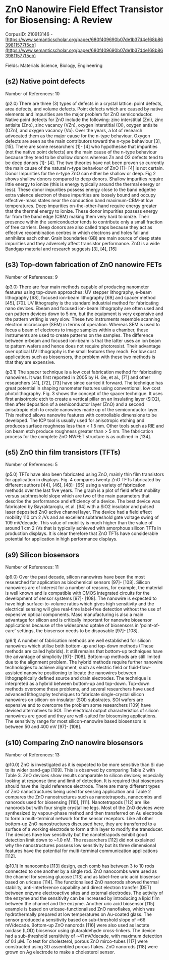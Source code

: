 # ZnO Nanowire Field Effect Transistor for Biosensing: A Review

CorpusID: 210913146 - [https://www.semanticscholar.org/paper/680f409690b07de1b37d4e168b8639811577f5cb](https://www.semanticscholar.org/paper/680f409690b07de1b37d4e168b8639811577f5cb)

Fields: Materials Science, Biology, Engineering

## (s2) Native point defects
Number of References: 10

(p2.0) There are three (3) types of defects in a crystal lattice: point defects, area defects, and volume defects. Point defects which are caused by native elements and impurities are the major problem for ZnO semiconductor. Native point defects for ZnO include the following: zinc interstitial (Zni), zinc antisite (Zno), zinc vacancy (VZn), oxygen interstitial (Oi), oxygen antisite (OZn), and oxygen vacancy (Vo). Over the years, a lot of research advocated them as the major cause for the n-type behaviour. Oxygen defects are seen as the main contributors toward the n-type behaviour [3], [15]. There are some researchers [1]- [4] who hypothesise that impurities (not the native point defects) are the main cause of the n-type behaviour because they tend to be shallow donors whereas Zn and O2 defects tend to be deep donors [1]- [4]. The two theories have not been proven so currently the main cause of the natural n-type behaviour of ZnO [1]- [4] is not certain.  Donor Impurities for the n-type ZnO can either be shallow or deep. Fig 2 shows shallow donors compared to deep donors. Shallow impurities require little energy to ionize (this is energy typically around the thermal energy or less). These donor impurities possess energy close to the band edgethe extra valence electron of these impurities are loosely bound and occupy effective-mass states near the conduction band maximum-CBM-at low temperatures. Deep impurities on-the-other-hand require energy greater that the thermal energy to ionize. These donor impurities possess energy far from the band edge (CBM) making them very hard to ionize. Their presence within the semiconductor tends to contribute only a small fraction of free carriers. Deep donors are also called traps because they act as effective recombination centres in which electrons and holes fall and annihilate each other. Grain boundaries (GB) are main source of deep state impurities and they adversely affect transistor performance. ZnO is a wide Bandgap material and research suggests [3], [4], [16] 
## (s3) Top-down fabrication of ZnO nanowire FETs
Number of References: 9

(p3.0) There are four main methods capable of producing nanometer features using top-down approaches: UV stepper lithography, e-beam lithography [68], focused ion-beam lithography [69] and spacer method [45], [70]. UV lithography is the standard industrial method for fabricating nano devices. Ebeam and focused ion-beam lithography are often used and can pattern devices down to 5 nm, but the equipment is very expensive and the pattern writing is very slow. These two instruments resemble scanning electron microscope (SEM) in terms of operation. Whereas SEM is used to focus a beam of electrons to image samples within a chamber, these instruments are used to create patterns on the samples. The difference between e-beam and focused ion-beam is that the latter uses an ion beam to pattern wafers and hence does not require photoresist. Their advantage over optical UV lithography is the small features they reach. For low cost applications such as biosensors, the problem with these two methods is that they are expensive.

(p3.1) The spacer technique is a low cost fabrication method for fabricating nanowires. It was first reported in 2005 by H. Ge, et al., [71] and other researchers [41], [72], [73] have since carried it forward. The technique has great potential in shaping nanometer features using conventional, low cost photolithography. Fig. 3 shows the concept of the spacer technique. It uses first anisotropic etch to create a vertical pillar on an insulating layer (SiO2), then after deposition of a semiconductor layer (ZnO) and a second anisotropic etch to create nanowires made up of the semiconductor layer. This method allows nanowire features with controllable dimensions to be developed. The ICP tool is usually used for anisotropic etching and produces surface roughness less than < 1.5 nm. Other tools such as RIE and ion beam etch produce roughness greater than > 5 nm. The fabrication process for the complete ZnO NWFET structure is as outlined in [134]. 
## (s5) ZnO thin film transistors (TFTs)
Number of References: 5

(p5.0) TFTs have also been fabricated using ZnO, mainly thin film transistors for application in displays. Fig. 4 compares twenty ZnO TFTs fabricated by different authors [44], [46], [48]- [65] using a variety of fabrication methods over the last five years. The graph is a plot of field effect mobility versus subthreshold slope which are two of the main parameters that describe the performance and efficiency of a device. The best device was fabricated by Bayraktaroglu, et al. [64] with a SiO2 insulator and pulsed laser deposited ZnO active channel layer. The device had a field effect mobility 110 cm 2 /Vs and an excellent subthreshold gate voltage swing of 109 mV/decade. This value of mobility is much higher than the value of around 1 cm 2 /Vs that is typically achieved with amorphous silicon TFTs in production displays. It is clear therefore that ZnO TFTs have considerable potential for application in high performance displays.
## (s9) Silicon biosensors
Number of References: 11

(p9.0) Over the past decade, silicon nanowires have been the most researched for application as biochemical sensors [97]- [108]. Silicon nanowires are of interest for a number of reasons, for example, the material is well known and is compatible with CMOS integrated circuits for the development of sensor systems [97]- [108]. The nanowire is expected to have high surface-to-volume ratios which gives high sensitivity and the electrical sensing will give real-time label-free detection without the use of expensive optical components. Mass manufacturing is also a main advantage for silicon and is critically important for nanowire biosensor applications because of the widespread uptake of biosensors in 'point-of-care' settings, the biosensor needs to be disposable [97]- [108].

(p9.1) A number of fabrication methods are well established for silicon nanowires which utilise both bottom-up and top-down methods (These methods are called hybrids). It still remains that bottom-up techniques have the advantage of simplicity [97]- [108]. Bottom-up methods are still limited due to the alignment problem. The hybrid methods require further nanowire technologies to achieve alignment, such as electric field or fluid-flow-assisted nanowire positioning to locate the nanowires between lithographically defined source and drain electrodes. The technique is interpreted as a hybrid between bottom-up and top-down. Top-down methods overcome these problems, and several researchers have used advanced lithography techniques to fabricate single-crystal silicon nanowires on silicon-on-insulator (SOI) substrates. SOI wafers are expensive and to overcome the problem some researchers [109] have devised alternatives to SOI. The electrical output characteristics of silicon nanowires are good and they are well-suited for biosensing applications. The sensitivity range for most silicon-nanowire based biosensors is between 50 and 400 mV [97]- [108].  
## (s10) Comparing ZnO nanowire biosensors
Number of References: 13

(p10.0) ZnO is investigated as it is expected to be more sensitive than Si due to its wider band-gap [109]. This is observed by comparing Table 2 with Table 3. ZnO devices show results comparable to silicon devices; especially looking at response time and limit of detection. It is required that biosensors should have the liquid reference electrode. There are many different types of ZnO nanostructures being used for sensing application and Table 2 compares the ZnO nanostructures such as nanotetrapods, nanocombs and nanorods used for biosensing [110], [111]. Nanotetrapods [112] are like nanorods but with four single crystalline legs. Most of the ZnO devices were synthesized by vapour-phase method and then transferred on Au electrode to form a multi-terminal network for the sensor receptors. Like all other bottom-up ZnO nanostructures discussed here, they are transferred to a surface of a working electrode to form a thin layer to modify the transducer. The devices have low sensitivity but the nanotetrapods exhibit good detection limit down to ~1.0 nM. The researchers [112] did not explained why the nanostructures possess low sensitivity but its three dimensional features have the potential for multi-terminal communication applications [112].

(p10.1) In nanocombs [113] design, each comb has between 3 to 10 rods connected to one another by a single rod. ZnO nanocombs were used as the channel for sensing glucose [113] and as label-free uric acid biosensor based on uricase [114]. The functionalised ZnO nanorods showed thermal stability, anti-interference capability and direct electron transfer (DET) between enzyme electroactive sites and external electrodes. The activity of the enzyme and the sensitivity can be increased by introducing a lipid film between the channel and the enzyme. Another uric acid biosensor [115] example is based on uricase-functionalised ZnO nanoflakes, which was hydrothermally prepared at low temperatures on Au-coated glass. The sensor produced a sensitivity based on sub-threshold slope of ~66 mV/decade. Bottom-up ZnO nanorods [116] were also used as lactate oxidase (LOD) biosensor using glutaraldehyde cross-linkers. The device had a sub-threshold sensitivity of ~41 mV/decade, with maximum detection of 0.1 µM. To test for cholesterol, porous ZnO mirco-tubes [117] were constructed using 3D assembled porous flakes. ZnO nanorods [118] were grown on Ag electrode to make a cholesterol sensor.
